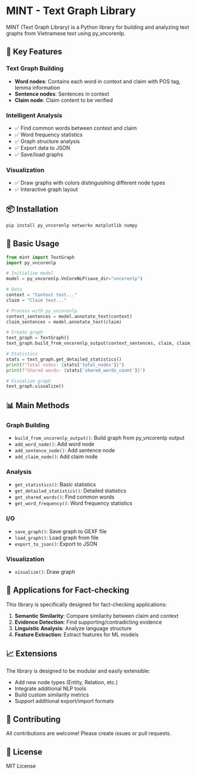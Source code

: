 # MINT - Text Graph Library

MINT (Text Graph Library) is a Python library for building and analyzing text graphs from Vietnamese text using py_vncorenlp.

## 🚀 Key Features

### Text Graph Building
- **Word nodes**: Contains each word in context and claim with POS tag, lemma information
- **Sentence nodes**: Sentences in context
- **Claim node**: Claim content to be verified

### Intelligent Analysis
- ✅ Find common words between context and claim
- ✅ Word frequency statistics
- ✅ Graph structure analysis
- ✅ Export data to JSON
- ✅ Save/load graphs

### Visualization
- ✅ Draw graphs with colors distinguishing different node types
- ✅ Interactive graph layout

## 📦 Installation

```bash
pip install py_vncorenlp networkx matplotlib numpy
```

## 🔧 Basic Usage

```python
from mint import TextGraph
import py_vncorenlp

# Initialize model
model = py_vncorenlp.VnCoreNLP(save_dir="vncorenlp")

# Data
context = "Context text..."
claim = "Claim text..."

# Process with py_vncorenlp
context_sentences = model.annotate_text(context)
claim_sentences = model.annotate_text(claim)

# Create graph
text_graph = TextGraph()
text_graph.build_from_vncorenlp_output(context_sentences, claim, claim_sentences)

# Statistics
stats = text_graph.get_detailed_statistics()
print(f"Total nodes: {stats['total_nodes']}")
print(f"Shared words: {stats['shared_words_count']}")

# Visualize graph
text_graph.visualize()
```

## 📊 Main Methods

### Graph Building
- `build_from_vncorenlp_output()`: Build graph from py_vncorenlp output
- `add_word_node()`: Add word node
- `add_sentence_node()`: Add sentence node
- `add_claim_node()`: Add claim node

### Analysis
- `get_statistics()`: Basic statistics
- `get_detailed_statistics()`: Detailed statistics
- `get_shared_words()`: Find common words
- `get_word_frequency()`: Word frequency statistics

### I/O
- `save_graph()`: Save graph to GEXF file
- `load_graph()`: Load graph from file
- `export_to_json()`: Export to JSON

### Visualization
- `visualize()`: Draw graph

## 🎯 Applications for Fact-checking

This library is specifically designed for fact-checking applications:

1. **Semantic Similarity**: Compare similarity between claim and context
2. **Evidence Detection**: Find supporting/contradicting evidence
3. **Linguistic Analysis**: Analyze language structure
4. **Feature Extraction**: Extract features for ML models

## 📈 Extensions

The library is designed to be modular and easily extensible:

- Add new node types (Entity, Relation, etc.)
- Integrate additional NLP tools
- Build custom similarity metrics
- Support additional export/import formats

## 🤝 Contributing

All contributions are welcome! Please create issues or pull requests.

## 📄 License

MIT License 